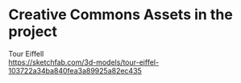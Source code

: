 # Creative Commons Assets in the project

Tour Eiffell  
https://sketchfab.com/3d-models/tour-eiffel-103722a34ba840fea3a89925a82ec435

